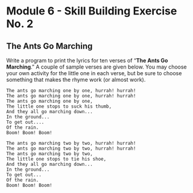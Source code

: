 # Module 6 - Skill Building Exercise No. 2

## The Ants Go Marching

Write a program to print the lyrics for ten verses of “**The Ants Go Marching**.” A couple of sample verses are given below. You may choose your own activity for the little one in each verse, but be sure to choose something that makes the rhyme work (or almost work).

```
The ants go marching one by one, hurrah! hurrah!
The ants go marching one by one, hurrah! hurrah!
The ants go marching one by one,
The little one stops to suck his thumb,
And they all go marching down...
In the ground...
To get out....
Of the rain.
Boom! Boom! Boom!

The ants go marching two by two, hurrah! hurrah!
The ants go marching two by two, hurrah! hurrah!
The ants go marching two by two,
The little one stops to tie his shoe,
And they all go marching down...
In the ground...
To get out...
Of the rain.
Boom! Boom! Boom!
```
